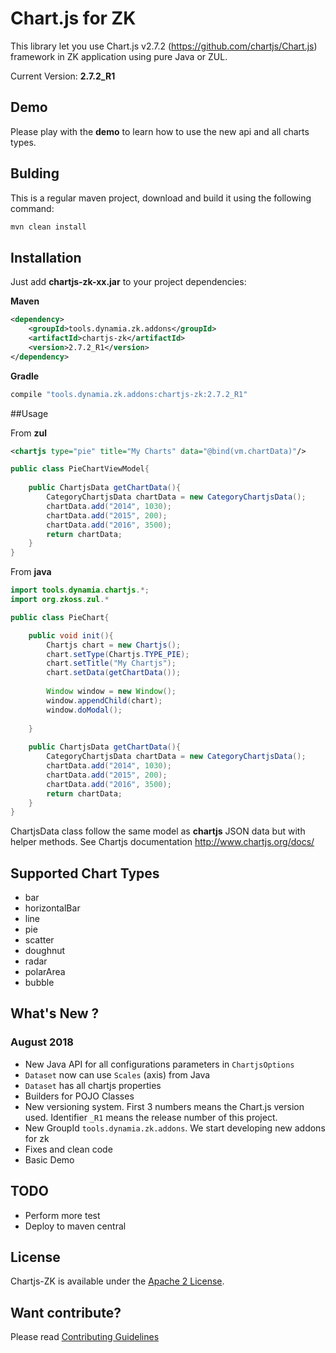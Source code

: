 # Chart.js for ZK

This library let you use Chart.js v2.7.2 (https://github.com/chartjs/Chart.js) framework in ZK application using pure Java or ZUL. 

Current Version: **2.7.2_R1**

## Demo
Please play with the **demo** to learn how to use the new api and all charts types.

## Bulding

This is a regular maven project, download and build it using the following command:

```bash
mvn clean install
```

## Installation

Just add **chartjs-zk-xx.jar** to your project dependencies:

**Maven**

```xml
<dependency>
    <groupId>tools.dynamia.zk.addons</groupId>
    <artifactId>chartjs-zk</artifactId>
    <version>2.7.2_R1</version>
</dependency>
```

**Gradle**
```bash
compile "tools.dynamia.zk.addons:chartjs-zk:2.7.2_R1"
```

##Usage

From **zul**
```xml
<chartjs type="pie" title="My Charts" data="@bind(vm.chartData)"/>
```

```java
public class PieChartViewModel{
    
    public ChartjsData getChartData(){
        CategoryChartjsData chartData = new CategoryChartjsData();
        chartData.add("2014", 1030);
        chartData.add("2015", 200);
        chartData.add("2016", 3500);
        return chartData;
    }
}
```

From **java**

```java
import tools.dynamia.chartjs.*;
import org.zkoss.zul.*

public class PieChart{

    public void init(){
        Chartjs chart = new Chartjs();
        chart.setType(Chartjs.TYPE_PIE);
        chart.setTitle("My Chartjs");
        chart.setData(getChartData());
        
        Window window = new Window();
        window.appendChild(chart);
        window.doModal();
        
    }
    
    public ChartjsData getChartData(){
        CategoryChartjsData chartData = new CategoryChartjsData();
        chartData.add("2014", 1030);
        chartData.add("2015", 200);
        chartData.add("2016", 3500);
        return chartData;
    }
}
```

ChartjsData class follow the same model as **chartjs** JSON data but with helper methods. See Chartjs documentation http://www.chartjs.org/docs/



## Supported Chart Types

 - bar
 - horizontalBar
 - line
 - pie
 - scatter
 - doughnut
 - radar
 - polarArea
 - bubble 

## What's New ?

### August 2018
- New Java API for all configurations parameters in `ChartjsOptions`
- `Dataset` now can use `Scales` (axis) from Java
- `Dataset` has all chartjs properties
- Builders for POJO Classes
- New versioning system. First 3 numbers means the Chart.js version used. Identifier `_R1` means the release number of this project.
- New GroupId `tools.dynamia.zk.addons`. We start developing new addons for zk
- Fixes and clean code
- Basic Demo

## TODO

- Perform more test
- Deploy to maven central

## License

Chartjs-ZK is available under the [Apache 2 License](https://github.com/dynamia-projects/chartjs-zk/blob/master/LICENSE.md).

## Want contribute?
Please read [Contributing Guidelines](https://github.com/dynamia-projects/chartjs-zk/blob/master/CONTRIBUTING.md)


